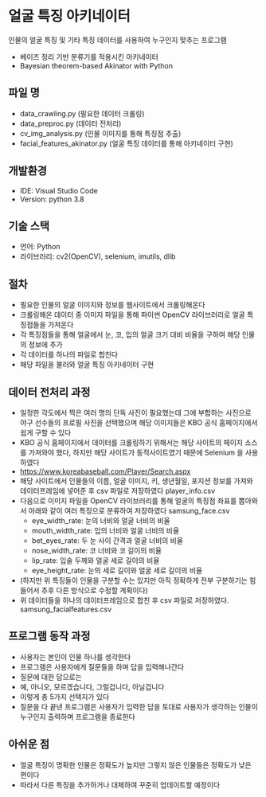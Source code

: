 # 얼굴 특징 아키네이터
인물의 얼굴 특징 및 기타 특징 데이터를 사용하여 누구인지 맞추는 프로그램
- 베이즈 정리 기반 분류기를 적용시킨 아키네이터
- Bayesian theorem-based Akinator with Python

## 파일 명
- data_crawling.py (필요한 데이터 크롤링)
- data_preproc.py (데이터 전처리)
- cv_img_analysis.py (인물 이미지를 통해 특징점 추출)
- facial_features_akinator.py (얼굴 특징 데이터를 통해 아키네이터 구현)

## 개발환경
- IDE: Visual Studio Code
- Version: python 3.8

## 기술 스택
- 언어: Python
- 라이브러리: cv2(OpenCV), selenium, imutils, dlib 

## 절차
- 필요한 인물의 얼굴 이미지와 정보를 웹사이트에서 크롤링해온다
- 크롤링해온 데이터 중 이미지 파일을 통해 파이썬 OpenCV 라이브러리로 얼굴 특징점들을 가져온다
- 각 특징점들을 통해 얼굴에서 눈, 코, 입의 얼굴 크기 대비 비율을 구하여 해당 인물의 정보에 추가
- 각 데이터를 하나의 파일로 합친다
- 해당 파일을 불러와 얼굴 특징 아키네이터 구현

## 데이터 전처리 과정
- 일정한 각도에서 찍은 여러 명의 단독 사진이 필요했는데 그에 부합하는 사진으로 야구 선수들의 프로필 사진을 선택했으며 해당 이미지들은 KBO 공식 홈페이지에서 쉽게 구할 수 있다
- KBO 공식 홈페이지에서 데이터를 크롤링하기 위해서는 해당 사이트의 페이지 소스를 가져와야 했다, 하지만 해당 사이트가 동적사이트였기 때문에 Selenium 을 사용하였다
- <https://www.koreabaseball.com/Player/Search.aspx>
- 해당 사이트에서 인물들의 이름, 얼굴 이미지, 키, 생년월일, 포지션 정보를 가져와 데이터프레임에 넣어준 후 csv 파일로 저장하였다 player_info.csv
- 다음으로 이미지 파일을 OpenCV 라이브러리를 통해 얼굴의 특징점 좌표를 뽑아와서 아래와 같이 여러 특징으로 분류하여 저장하였다 samsung_face.csv
    - eye_width_rate: 눈의 너비와 얼굴 너비의 비율
    - mouth_width_rate: 입의 너비와 얼굴 너비의 비율
    - bet_eyes_rate: 두 눈 사이 간격과 얼굴 너비의 비율
    - nose_width_rate: 코 너비와 코 길이의 비율
    - lip_rate: 입술 두께와 얼굴 세로 길이의 비율
    - eye_height_rate: 눈의 세로 길이와 얼굴 세로 길이의 비율
- (하지만 위 특징들이 인물을 구분할 수는 있지만 아직 정확하게 전부 구분하기는 힘들어서 추후 다른 방식으로 수정할 계획이다)
- 위 데이터들을 하나의 데이터프레임으로 합친 후 csv 파일로 저장하였다. samsung_facialfeatures.csv

## 프로그램 동작 과정
- 사용자는 본인이 인물 하나를 생각한다
- 프로그램은 사용자에게 질문들을 하며 답을 입력해나간다
- 질문에 대한 답으로는
- 예, 아니오, 모르겠습니다, 그럴겁니다, 아닐겁니다
- 이렇게 총 5가지 선택지가 있다
- 질문을 다 끝낸 프로그램은 사용자가 입력한 답을 토대로 사용자가 생각하는 인물이 누구인지 출력하며 프로그램을 종료한다

## 아쉬운 점
- 얼굴 특징이 명확한 인물은 정확도가 높지만 그렇지 않은 인물들은 정확도가 낮은 편이다
- 따라서 다른 특징을 추가하거나 대체하여 꾸준히 업데이트할 예정이다
